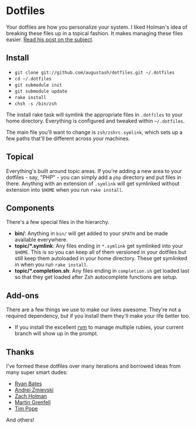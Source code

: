 # Dotfiles

Your dotfiles are how you personalize your system. I liked Holman's idea of 
breaking these files up in a topical fashion. It makes managing these files 
easier. [Read his post on the subject](http://zachholman.com/2010/08/dotfiles-are-meant-to-be-forked/).

## Install

- `git clone git://github.com/augustash/dotfiles.git ~/.dotfiles`
- `cd ~/.dotfiles`
- `git submodule init`
- `git submodule update`
- `rake install`
- `chsh -s /bin/zsh`

The install rake task will symlink the appropriate files in `.dotfiles` to 
your home directory. Everything is configured and tweaked within `~/.dotfiles`.

The main file you'll want to change is `zsh/zshrc.symlink`, which sets up a few 
paths that'll be different across your machines.

## Topical

Everything's built around topic areas. If you're adding a new area to your 
dotfiles - say, "PHP" - you can simply add a `php` directory and put files in 
there. Anything with an extension of `.symlink` will get symlinked without 
extension into `$HOME` when you run `rake install`.

## Components

There's a few special files in the hierarchy.

- **bin/**: Anything in `bin/` will get added to your `$PATH` and be made 
  available everywhere.
- **topic/\*.symlink**: Any files ending in `*.symlink` get symlinked into
  your `$HOME`. This is so you can keep all of them versioned in your dotfiles
  but still keep them autoloaded in your home directory. These get symlinked 
  in when you run `rake install`.
- **topic/\*.completion.sh**: Any files ending in `completion.sh` get loaded
  last so that they get loaded after Zsh autocomplete functions are setup.

## Add-ons

There are a few things we use to make our lives awesome. They're not a required
dependency, but if you install them they'll make your life better too.

- If you install the excellent [rvm](http://beginrescueend.com) to manage
  multiple rubies, your current branch will show up in the prompt.

## Thanks

I've formed these dotfiles over many iterations and borrowed ideas from many 
super smart dudes:

* [Ryan Bates](https://github.com/ryanb)
* [Andrei Zmievski](https://github.com/andreiz)
* [Zach Holman](https://github.com/holman)
* [Martin Grenfell](https://github.com/scrooloose)
* [Tim Pope](https://github.com/tpope)

And others!

